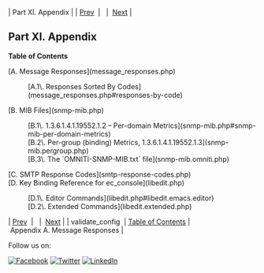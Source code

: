 | Part XI. Appendix |
| [Prev](executable.validate_config.php)  |   |  [Next](message_responses.php) |

## Part XI. Appendix

**Table of Contents**

<dl class="toc">

<dt>[A. Message Responses](message_responses.php)</dt>

<dd>

<dl>

<dt>[A.1\. Responses Sorted By Codes](message_responses.php#responses-by-code)</dt>

</dl>

</dd>

<dt>[B. MIB Files](snmp-mib.php)</dt>

<dd>

<dl>

<dt>[B.1\. 1.3.6.1.4.1.19552.1.2 – Per-domain Metrics](snmp-mib.php#snmp-mib-per-domain-metrics)</dt>

<dt>[B.2\. Per-group (binding) Metrics, 1.3.6.1.4.1.19552.1.3](snmp-mib.pergroup.php)</dt>

<dt>[B.3\. The `OMNITI-SNMP-MIB.txt` file](snmp-mib.omniti.php)</dt>

</dl>

</dd>

<dt>[C. SMTP Response Codes](smtp-response-codes.php)</dt>

<dt>[D. Key Binding Reference for ec_console](libedit.php)</dt>

<dd>

<dl>

<dt>[D.1\. Editor Commands](libedit.php#libedit.emacs.editor)</dt>

<dt>[D.2\. Extended Commands](libedit.extended.php)</dt>

</dl>

</dd>

</dl>

| [Prev](executable.validate_config.php)  |   |  [Next](message_responses.php) |
| validate_config  | [Table of Contents](index.php) |  Appendix A. Message Responses |

Follow us on:

[![Facebook](https://support.messagesystems.com/images/icon-facebook.png)](http://www.facebook.com/messagesystems) [![Twitter](https://support.messagesystems.com/images/icon-twitter.png)](http://twitter.com/#!/MessageSystems) [![LinkedIn](https://support.messagesystems.com/images/icon-linkedin.png)](http://www.linkedin.com/company/message-systems)